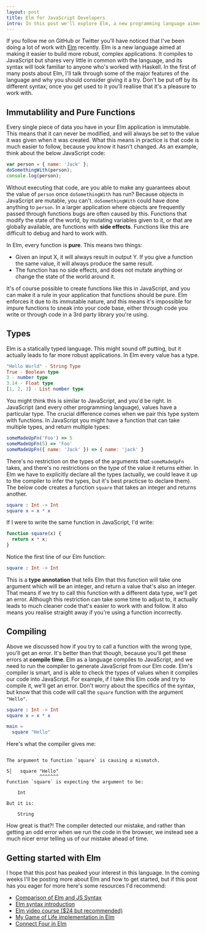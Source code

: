 ```yaml
---
layout: post
title: Elm for JavaScript Developers
intro: In this post we'll explore Elm, a new programming language aimed at frontend developers.
---
```


If you follow me on GitHub or Twitter you'll have noticed that I've been doing a lot of work with [Elm](http://elm-lang.org/) recently. Elm is a new language aimed at making it easier to build more robust, complex applications. It compiles to JavaScript but shares very little in common with the language, and its syntax will look familiar to anyone who's worked with Haskell. In the first of many posts about Elm, I'll talk through some of the major features of the language and why you should consider giving it a try. Don't be put off by its different syntax; once you get used to it you'll realiise that it's a pleasure to work with.

## Immutablility and Pure Functions

Every single piece of data you have in your Elm application is immutable. This means that it can never be modified, and will always be set to the value it was given when it was created. What this means in practice is that code is much easier to follow, because you know it hasn't changed. As an example, think about the below JavaScript code:

```js
var person = { name: 'Jack' };
doSomethingWith(person);
console.log(person);
```

Without executing that code, are you able to make any guarantees about the value of `person` once `doSomethingWith` has run? Because objects in JavaScript are mutable, you can't. `doSomethingWith` could have done anything to `person`. In a larger application where objects are frequently passed through functions bugs are often caused by this. Functions that modify the state of the world, by mutating variables given to it, or that are globally available, are functions with __side effects__. Functions like this are difficult to debug and hard to work with. 

In Elm, every function is __pure__. This means two things:

- Given an input X, it will always result in output Y. If you give a function the same value, it will always produce the same result.
- The function has no side effects, and does not mutate anything or change the state of the world around it.

It's of course possible to create functions like this in JavaScript, and you can make it a rule in your application that functions should be pure. Elm enforces it due to its immutable nature, and this means it's impossible for impure functions to sneak into your code base, either through code you write or through code in a 3rd party library you're using.

## Types

Elm is a statically typed language. This might sound off putting, but it actually leads to far more robust applications. In Elm every value has a type.

```elm
"Hello World" - String Type
True - Boolean type
3 - number type
3.14 - Float type
[1, 2, 3] - List number type
```

You might think this is similar to JavaScript, and you'd be right. In JavaScript (and every other programming language), values have a particular type. The crucial difference comes when we pair this type system with functions. In JavaScript you might have a function that can take multiple types, and return multiple types:

```js
someMadeUpFn('Foo') => 5
someMadeUpFn(5) => 'Foo'
someMadeUpFn({ name: 'Jack' }) => { name: 'jack' }
```

There's no restriction on the types of the arguments that `someMadeUpFn` takes, and there's no restrictions on the type of the value it returns either. In Elm we have to explicitly declare all the types (actually, we could leave it up to the compiler to infer the types, but it's best practicse to declare them). The below code creates a function `square` that takes an integer and returns another.

```elm
square : Int -> Int
square x = x * x
```

If I were to write the same function in JavaScript, I'd write:

```js
function square(x) {
  return x * x;
}
```

Notice the first line of our Elm function:

```elm
square : Int -> Int
```

This is a __type annotation__ that tells Elm that this function will take one argument which will be an integer, and return a value that's also an integer. That means if we try to call this function with a different data type, we'll get an error. Although this restriction can take some time to adjust to, it actually leads to much cleaner code that's easier to work with and follow. It also means you realise straight away if you're using a function incorrectly.

## Compiling

Above we discussed how if you try to call a function with the wrong type, you'll get an error. It's better than that though, because you'll get these errors at __compile time__. Elm as a language compiles to JavaScript, and we need to run the compiler to generate JavaScript from our Elm code. Elm's compiler is smart, and is able to check the types of values when it compiles our code into JavaScript. For example, if I take this Elm code and try to compile it, we'll get an error. Don't worry about the specifics of the syntax, but know that this code will call the `square` function with the argument `"Hello"`.

```elm
square : Int -> Int
square x = x * x

main =
  square "Hello"
```

Here's what the compiler gives me:

```

The argument to function `square` is causing a mismatch.

5│   square "Hello"
            ^^^^^^^
Function `square` is expecting the argument to be:

    Int

But it is:

    String
```

How great is that?! The compiler detected our mistake, and rather than getting an odd error when we run the code in the browser, we instead see a much nicer error telling us of our mistake ahead of time.

## Getting started with Elm

I hope that this post has peaked your interest in this language. In the coming weeks I'll be posting more about Elm and how to get started, but if this post has you eager for more here's some resources I'd recommend:

- [Comparison of Elm and JS Syntax](http://elm-lang.org/docs/from-javascript)
- [Elm syntax introduction](http://elm-lang.org/docs/syntax)
- [Elm video course ($24 but recommended)](https://pragmaticstudio.com/elm)
- [My Game of Life implementation in Elm](https://github.com/jackfranklin/elm-game-of-life)
- [Connect Four in Elm](https://github.com/jackfranklin/elm-connect-four)

